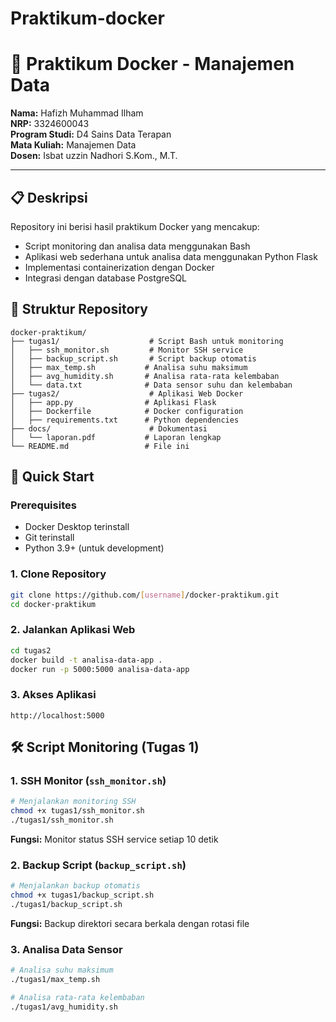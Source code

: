 # Praktikum-docker
# 🐳 Praktikum Docker - Manajemen Data

**Nama:** Hafizh Muhammad Ilham  
**NRP:** 3324600043  
**Program Studi:** D4 Sains Data Terapan  
**Mata Kuliah:** Manajemen Data  
**Dosen:** Isbat uzzin Nadhori S.Kom., M.T.

---

## 📋 Deskripsi

Repository ini berisi hasil praktikum Docker yang mencakup:
- Script monitoring dan analisa data menggunakan Bash
- Aplikasi web sederhana untuk analisa data menggunakan Python Flask
- Implementasi containerization dengan Docker
- Integrasi dengan database PostgreSQL


## 📁 Struktur Repository

```
docker-praktikum/
├── tugas1/                    # Script Bash untuk monitoring
│   ├── ssh_monitor.sh         # Monitor SSH service
│   ├── backup_script.sh       # Script backup otomatis
│   ├── max_temp.sh           # Analisa suhu maksimum
│   ├── avg_humidity.sh       # Analisa rata-rata kelembaban
│   └── data.txt              # Data sensor suhu dan kelembaban
├── tugas2/                    # Aplikasi Web Docker
│   ├── app.py                # Aplikasi Flask
│   ├── Dockerfile            # Docker configuration
│   ├── requirements.txt      # Python dependencies
├── docs/                      # Dokumentasi
│   └── laporan.pdf           # Laporan lengkap
└── README.md                 # File ini
```

## 🚀 Quick Start

### Prerequisites
- Docker Desktop terinstall
- Git terinstall
- Python 3.9+ (untuk development)

### 1. Clone Repository
```bash
git clone https://github.com/[username]/docker-praktikum.git
cd docker-praktikum
```

### 2. Jalankan Aplikasi Web
```bash
cd tugas2
docker build -t analisa-data-app .
docker run -p 5000:5000 analisa-data-app
```

### 3. Akses Aplikasi
`http://localhost:5000`


## 🛠️ Script Monitoring (Tugas 1)

### 1. SSH Monitor (`ssh_monitor.sh`)
```bash
# Menjalankan monitoring SSH
chmod +x tugas1/ssh_monitor.sh
./tugas1/ssh_monitor.sh
```
**Fungsi:** Monitor status SSH service setiap 10 detik

### 2. Backup Script (`backup_script.sh`)
```bash
# Menjalankan backup otomatis
chmod +x tugas1/backup_script.sh
./tugas1/backup_script.sh
```
**Fungsi:** Backup direktori secara berkala dengan rotasi file

### 3. Analisa Data Sensor
```bash
# Analisa suhu maksimum
./tugas1/max_temp.sh

# Analisa rata-rata kelembaban
./tugas1/avg_humidity.sh
```

